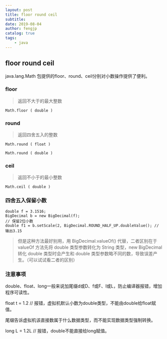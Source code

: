 ```yaml
---
layout: post
title: floor round ceil
subtitle:
date: 2019-08-04
author: fengjp
catalog: true
tags:
    - java
---
```


## floor round ceil

java.lang.Math 包提供的floor、round、ceil分别对小数操作提供了便利。

### floor

> 返回不大于的最大整数

    Math.floor ( double )

### round

> 返回四舍五入的整数

    Math.round ( float )

    Math.round ( double )

### ceil

> 返回不小于的最小整数

    Math.ceil ( double )

### 四舍五入保留小数

    double f = 3.1516;
    BigDecimal b = new BigDecimal(f);
    // 保留2位小数
    double f1 = b.setScale(2, BigDecimal.ROUND_HALF_UP.doubleValue(); // 输出3.15

> 但是这种方法最好别用，用 BigDecimal.valueOf() 代替，二者区别在于 valueOf 方法先将 double 类型参数转化为 String 类型，new BigDecimal 转化 double 类型时会产生和 double 类型参数略不同的数，导致误差产生。（可以试试看二者的区别）

### 注意事项
double、float、long一般来说加尾缀d或D、f或F、l或L，防止编译器报错，增加程序可读性。

float t = 1.2  // 报错，虚拟机默认小数为double类型，不能由double给float赋值。

尾缀告诉虚拟机该直接数属于什么数据类型，而不能实现数据类型强制转换。

long L = 1.2L // 报错，double不能直接给long赋值。
